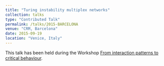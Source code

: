 ```yaml
---
title: "Turing instability multiplex networks"
collection: talks
type: "Contributed Talk"
permalink: /talks/2015-BARCELONA
venue: "CRM, Barcelona"
date: 2015-09-19
location: "Venice, Italy"
---
```


This talk has been held during the Workshop [From interaction patterns to critical behaviour](http://www.dfa.unipd.it/fileadmin/news_e_lanci/Flyer3.pdf).
